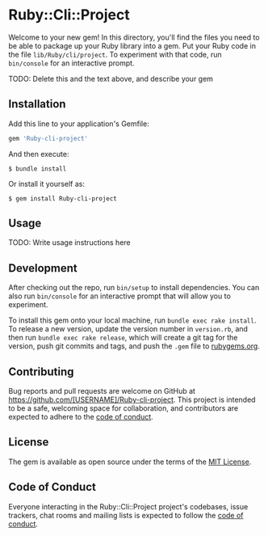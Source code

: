 # Ruby::Cli::Project

Welcome to your new gem! In this directory, you'll find the files you need to be able to package up your Ruby library into a gem. Put your Ruby code in the file `lib/Ruby/cli/project`. To experiment with that code, run `bin/console` for an interactive prompt.

TODO: Delete this and the text above, and describe your gem

## Installation

Add this line to your application's Gemfile:

```ruby
gem 'Ruby-cli-project'
```

And then execute:

    $ bundle install

Or install it yourself as:

    $ gem install Ruby-cli-project

## Usage

TODO: Write usage instructions here

## Development

After checking out the repo, run `bin/setup` to install dependencies. You can also run `bin/console` for an interactive prompt that will allow you to experiment.

To install this gem onto your local machine, run `bundle exec rake install`. To release a new version, update the version number in `version.rb`, and then run `bundle exec rake release`, which will create a git tag for the version, push git commits and tags, and push the `.gem` file to [rubygems.org](https://rubygems.org).

## Contributing

Bug reports and pull requests are welcome on GitHub at https://github.com/[USERNAME]/Ruby-cli-project. This project is intended to be a safe, welcoming space for collaboration, and contributors are expected to adhere to the [code of conduct](https://github.com/[USERNAME]/Ruby-cli-project/blob/master/CODE_OF_CONDUCT.md).


## License

The gem is available as open source under the terms of the [MIT License](https://opensource.org/licenses/MIT).

## Code of Conduct

Everyone interacting in the Ruby::Cli::Project project's codebases, issue trackers, chat rooms and mailing lists is expected to follow the [code of conduct](https://github.com/[USERNAME]/Ruby-cli-project/blob/master/CODE_OF_CONDUCT.md).
